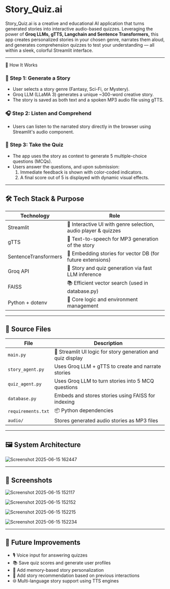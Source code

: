 # Story_Quiz.ai

Story_Quiz.ai is a creative and educational AI application that turns generated stories into interactive audio-based quizzes. Leveraging the power of **Groq LLMs, gTTS, Langchain and Sentence Transformers,** this app creates personalized stories in your chosen genre, narrates them aloud, and generates comprehension quizzes to test your understanding — all within a sleek, colorful Streamlit interface.

---

🚀 How It Works

### 📜 Step 1: Generate a Story
- User selects a story genre (Fantasy, Sci-Fi, or Mystery).
- Groq LLM (LLaMA 3) generates a unique ~300-word creative story.
- The story is saved as both text and a spoken MP3 audio file using gTTS.

### 🎧 Step 2: Listen and Comprehend
- Users can listen to the narrated story directly in the browser using Streamlit's audio component. 

### 🧩 Step 3: Take the Quiz
- The app uses the story as context to generate 5 multiple-choice questions (MCQs).
- Users answer the questions, and upon submission:
   1. Immediate feedback is shown with color-coded indicators.
   2. A final score out of 5 is displayed with dynamic visual effects.

---

## 🛠️ Tech Stack & Purpose

| Technology          | Role                                                                 |
|---------------------|----------------------------------------------------------------------|
| Streamlit           | 🎨 Interactive UI with genre selection, audio player & quizzes
| gTTS                | 🎤 Text-to-speech for MP3 generation of the story                               |
| SentenceTransformers| 🧩 Embedding stories for vector DB (for future extensions)                                  |
| Groq API            | 🧠 Story and quiz generation via fast LLM inference                            |
| FAISS              | 📚 Efficient vector search (used in database.py)                             |
| Python + dotenv      | 🐍 Core logic and environment management                               |

---

## 🧰 Source Files

| File                  | Description                                                                 |
|-----------------------|-----------------------------------------------------------------------------|
| `main.py`              | 🚀 Streamlit UI logic for story generation and quiz display       |
| `story_agent.py` | Uses Groq LLM + gTTS to create and narrate stories|
| `quiz_agent.py` | Uses Groq LLM to turn stories into 5 MCQ questions |
| `database.py` | Embeds and stores stories using FAISS for indexing |
| `requirements.txt`    | 📦 Python dependencies                |
| `audio/`                |   Stores generated audio stories as MP3 files                           |

---

## 🖼️ System Architecture
![Screenshot 2025-06-15 162447](https://github.com/user-attachments/assets/3470c0fd-5fbd-4881-813a-be915e1c9804)

---

## 📸 Screenshots

![Screenshot 2025-06-15 152117](https://github.com/user-attachments/assets/01cd7d59-6423-4e4a-a01f-d41366ac684b)
 
![Screenshot 2025-06-15 152152](https://github.com/user-attachments/assets/1f19e3c1-5cb2-4c52-9f4d-6d1f351803f4)

![Screenshot 2025-06-15 152215](https://github.com/user-attachments/assets/e631c528-ee50-44fb-8b55-9ee31c784743)
  
![Screenshot 2025-06-15 152234](https://github.com/user-attachments/assets/a9aff3dd-dad2-46cf-b9c7-f003d51ee914)

  
---

## 🔮 Future Improvements

- 🎙️ Voice input for answering quizzes
- 📚 Save quiz scores and generate user profiles
- 🧠 Add memory-based story personalization
- 🔎 Add story recommendation based on previous interactions
- 🌐 Multi-language story support using TTS engines

